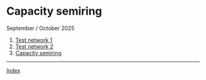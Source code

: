 # Capacity semiring
September / October 2025

1. [Test network 1](semiT1.md)
2. [Test network 2](semiT2.md)
1. [Capacity semiring](semiring.md)

<hr />

[Index](../README.md)
